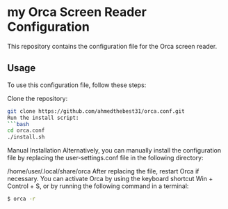 # my Orca Screen Reader Configuration
This repository contains the configuration file for the Orca screen reader.

## Usage
To use this configuration file, follow these steps:

Clone the repository:
``` bash
git clone https://github.com/ahmedthebest31/orca.conf.git
Run the install script:
```bash
cd orca.conf
./install.sh
```

Manual Installation
Alternatively, you can manually install the configuration file by replacing the user-settings.conf file in the following directory:

/home/user/.local/share/orca
After replacing the file, restart Orca if necessary. You can activate Orca by using the keyboard shortcut Win + Control + S, or by running the following command in a terminal:

```bash
$ orca -r
```
